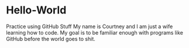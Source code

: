 # Hello-World
Practice using GitHub Stuff
My name is Courtney and I am just a wife learning how to code. My goal is to be familiar enough with programs like GitHub before the world goes to shit. 
